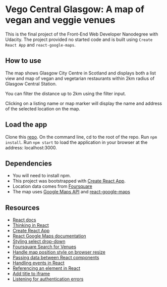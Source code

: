 # Vego Central Glasgow: A map of vegan and veggie venues

This is the final project of the Front-End Web Developer Nanodegree with Udacity. The project provided no started code and is built using `Create React App` and `react-google-maps`.

## How to use

The map shows Glasgow City Centre in Scotland and displays both a list view and map of vegan and vegetarian restaurants within 2km radius of Glasgow Central Station.

You can filter the distance up to 2km using the filter input.

Clicking on a listing name or map marker will display the name and address of the selected location on the map.

## Load the app

Clone this [repo](https://github.com/josephine-mattina/neighbourhood-map).
On the command line, cd to the root of the repo. Run `npm install`. Run `npm start` to load the application in your browser at the address: localhost:3000.

## Dependencies

- You will need to install npm. 
- This project was bootstrapped with [Create React App](https://github.com/facebookincubator/create-react-app). 
- Location data comes from [Foursquare](https://foursquare.com/)
- The map uses [Google Maps API](https://developers.google.com/maps/documentation/) and [react-google-maps](https://tomchentw.github.io/react-google-maps/)

## Resources
- [React docs](https://reactjs.org/docs/getting-started.html)
- [Thinking in React](https://reactjs.org/docs/thinking-in-react.html)
- [Create React App](https://github.com/facebookincubator/create-react-app)
- [React Google Maps documentation](https://tomchentw.github.io/react-google-maps/)
- [Styling select drop-down](https://codepen.io/ericrasch/pen/zjDBx)
- [Foursquare Search for Venues](https://developer.foursquare.com/docs/api/venues/search)
- [Handle map position style on browser resize](https://www.hawatel.com/blog/handle-window-resize-in-react/)
- [Passing data between React components](https://medium.com/@ruthmpardee/passing-data-between-react-components-103ad82ebd17)
- [Handling events in React](https://reactjs.org/docs/handling-events.html)
- [Referencing an element in React](https://stackoverflow.com/questions/44741135/react-equivalent-of-getelementsbytagname?rq=1)
- [Add title to iframe](https://stackoverflow.com/questions/49012240/google-maps-js-iframe-title)
- [Listening for authentication errors](https://developers.google.com/maps/documentation/javascript/events#auth-errors)
